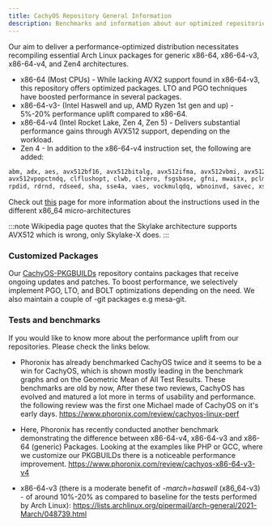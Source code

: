 ```yaml
---
title: CachyOS Repository General Information
description: Benchmarks and information about our optimized repositories
---
```


Our aim to deliver a performance-optimized distribution necessitates recompiling essential Arch Linux packages for generic x86-64,
x86-64-v3, x86-64-v4, and Zen4 architectures.

- x86-64 (Most CPUs) - While lacking AVX2 support found in x86-64-v3, this repository offers optimized packages. LTO and PGO techniques have boosted performance in several packages.
- x86-64-v3- (Intel Haswell and up, AMD Ryzen 1st gen and up) - 5%-20% performance uplift compared to x86-64.
- x86-64-v4 (Intel Rocket Lake, Zen 4, Zen 5) - Delivers substantial performance gains through AVX512 support, depending on the workload.
- Zen 4 - In addition to the x86-64-v4 instruction set, the following are added:

```bash
abm, adx, aes, avx512bf16, avx512bitalg, avx512ifma, avx512vbmi, avx512vbmi2, avx512vnni,
avx512vpopctndq, clflushopt, clwb, clzero, fsgsbase, gfni, mwaitx, pclmul, pku. prfchw,
rpdid, rdrnd, rdseed, sha, sse4a, vaes, vockmulqdq, wbnoinvd, savec, xsaveopt, xsaves
```

Check out [this](https://en.wikipedia.org/wiki/X86-64#Microarchitecture_levels) page for more information about the instructions used in the different x86_64 micro-architectures

:::note
Wikipedia page quotes that the Skylake architecture supports AVX512 which is wrong, only Skylake-X does.
:::

### Customized Packages

Our [CachyOS-PKGBUILDs](https://github.com/CachyOS/CachyOS-PKGBUILDS) repository contains packages that receive ongoing updates and patches.
To boost performance, we selectively implement PGO, LTO, and BOLT optimizations depending on the need.
We also maintain a couple of -git packages e.g mesa-git.

### Tests and benchmarks

If you would like to know more about the performance uplift from our repositories. Please check the links below.

- Phoronix has already benchmarked CachyOS twice and it seems to be a win for CachyOS, which is shown mostly leading in the benchmark graphs and on the Geometric Mean of All Test Results.
These benchmarks are old by now, After these two reviews, CachyOS has evolved and matured a lot more in terms of usability and performance. the following review was the first one Michael made of CachyOS on it's early days.
https://www.phoronix.com/review/cachyos-linux-perf

- Here, Phoronix has recently conducted another benchmark demonstrating the difference between x86-64-v4, x86-64-v3 and x86-64 (generic) Packages. Looking at the examples like PHP or GCC, where we customize our PKGBUILDs there is a noticeable performance improvement.
https://www.phoronix.com/review/cachyos-x86-64-v3-v4

- x86-64-v3 (there is a moderate benefit of *-march=haswell* (x86_64-v3) - of around
10%-20% as compared to baseline for the tests performed by Arch Linux):
https://lists.archlinux.org/pipermail/arch-general/2021-March/048739.html
